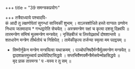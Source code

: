 +++
title = "39 समन्त्रकप्रयोगः"

+++
तत्रैवाध्याये पश्चादपि-  
कं आदौ तु लक्षणोपेतां सुगन्धां सात्त्विकीं शुभाम् । वाऽस्त्रशोधिते हस्ते वाग्यतः प्रणवेन  
निधाय जलमादाय * गन्धद्वारेति सेचयेत् । अस्त्रमन्त्रेण रक्षां च कृत्वा दशसु दिक्ष्वपि ॥  
तारमन्त्रेण संमिश्रं मूलमन्त्रेण मन्त्रयेत् । नृसिंहबीजं च लिरवेद्रक्षार्थं दोषशान्तये ॥  
शतधारेण मन्त्रेण तीर्थतोयं च निक्षिपेत् । तामेकीकृत्य तर्जन्या स्मृत्वा मम पदद्वयम् ॥  
* विष्णोर्नुकेन मन्त्रेण मन्त्रयित्वा यथाक्रमम् । पञ्चोपनिषदैर्मन्त्रैर्मूलमन्त्रेण मन्त्रयेत् ॥  
द्वादशाक्षरमुच्चार्य प्रार्थयेदिष्टसिद्धये । सप्तभिर्वैष्णवर्मैन्त्रैर्मत्त्रयेन्मोक्षसिद्धये ॥  
मृद प्राक तारमन्त्र ' प -यस्य र तु सम् ॥